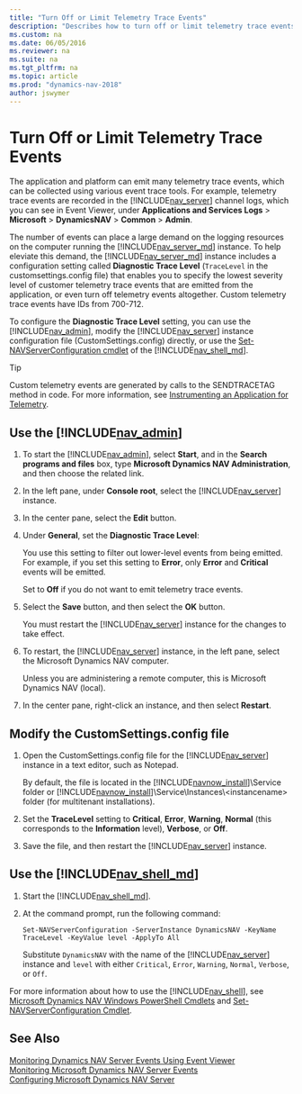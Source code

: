 ```yaml
---
title: "Turn Off or Limit Telemetry Trace Events"
description: "Describes how to turn off or limit telemetry trace events, which can be collected using various event trace tools."
ms.custom: na
ms.date: 06/05/2016
ms.reviewer: na
ms.suite: na
ms.tgt_pltfrm: na
ms.topic: article
ms.prod: "dynamics-nav-2018"
author: jswymer
---
```

# Turn Off or Limit Telemetry Trace Events
The application and platform can emit many telemetry trace events, which can be collected using various event trace tools. For example, telemetry trace events are recorded in the [!INCLUDE[nav_server](includes/nav_server_md.md)] channel logs, which you can see in Event Viewer, under **Applications and Services Logs** > **Microsoft** > **DynamicsNAV** > **Common** > **Admin**. 

The number of events can place a large demand on the logging resources on the computer running the [!INCLUDE[nav_server_md](includes/nav_server_md.md)] instance. To help eleviate this demand, the [!INCLUDE[nav_server_md](includes/nav_server_md.md)] instance includes a configuration setting called **Diagnostic Trace Level** (`TraceLevel` in the customsettings.config file) that enables you to specify the lowest severity level of customer telemetry trace events that are emitted from the application, or even turn off telemetry events altogether. Custom telemetry trace events have IDs from  700-712. 
  
To configure the **Diagnostic Trace Level** setting, you can use the [!INCLUDE[nav_admin](includes/nav_admin_md.md)], modify the [!INCLUDE[nav_server](includes/nav_server_md.md)] instance configuration file \(CustomSettings.config\) directly, or use the [Set-NAVServerConfiguration cmdlet](/powershell/module/microsoft.dynamics.nav.management/Set-NAVServerConfiguration) of the [!INCLUDE[nav_shell_md](includes/nav_shell_md.md)].

>[!TIP]
>Custom telemetry events are generated by calls to the SENDTRACETAG method in code. For more information, see [Instrumenting an Application for Telemetry](instrumenting-application-for-telemetry.md).

## Use the [!INCLUDE[nav_admin](includes/nav_admin_md.md)]   
  
1.  To start the [!INCLUDE[nav_admin](includes/nav_admin_md.md)], select **Start**, and in the **Search programs and files** box, type **Microsoft Dynamics NAV Administration**, and then choose the related link.  
  
2.  In the left pane, under **Console root**, select the [!INCLUDE[nav_server](includes/nav_server_md.md)] instance.  
  
3.  In the center pane, select the **Edit** button.  
  
4.  Under **General**, set the **Diagnostic Trace Level**: 

    You use this setting to filter out lower-level events from being emitted. For example, if you set this setting to **Error**, only **Error** and **Critical** events will be emitted.
    
    Set to **Off** if you do not want to emit telemetry trace events.
    
5.  Select the **Save** button, and then select the **OK** button.  
  
     You must restart the [!INCLUDE[nav_server](includes/nav_server_md.md)] instance for the changes to take effect.  
  
6.  To restart, the [!INCLUDE[nav_server](includes/nav_server_md.md)] instance, in the left pane, select the Microsoft Dynamics NAV computer.  
  
     Unless you are administering a remote computer, this is Microsoft Dynamics NAV \(local\).  
  
7.  In the center pane, right-click an instance, and then select **Restart**.  
  
## Modify the CustomSettings.config file  
  
1.  Open the CustomSettings.config file for the [!INCLUDE[nav_server](includes/nav_server_md.md)] instance in a text editor, such as Notepad.  
  
     By default, the file is located in the [!INCLUDE[navnow_install](includes/navnow_install_md.md)]\\Service folder or [!INCLUDE[navnow_install](includes/navnow_install_md.md)]\\Service\\Instances\\\<instancename> folder \(for multitenant installations\).  
  
2.  Set the **TraceLevel** setting to **Critical**, **Error**, **Warning**, **Normal** (this corresponds to the **Information** level), **Verbose**, or **Off**.  
  
3.  Save the file, and then restart the [!INCLUDE[nav_server](includes/nav_server_md.md)] instance.  


## Use the [!INCLUDE[nav_shell_md](includes/nav_shell_md.md)] 

1. Start the [!INCLUDE[nav_shell_md](includes/nav_shell_md.md)].
2. At the command prompt, run the following command:

    ```
    Set-NAVServerConfiguration -ServerInstance DynamicsNAV -KeyName TraceLevel -KeyValue level -ApplyTo All
    ```
    Substitute `DynamicsNAV` with the name of the [!INCLUDE[nav_server](includes/nav_server_md.md)] instance and `level` with either `Critical`, `Error`, `Warning`, `Normal`, `Verbose`, or `Off`.
    
For more information about how to use the [!INCLUDE[nav_shell](includes/nav_shell_md.md)], see [Microsoft Dynamics NAV Windows PowerShell Cmdlets](Microsoft-Dynamics-NAV-Windows-PowerShell-Cmdlets.md) and [Set-NAVServerConfiguration Cmdlet](https://go.microsoft.com/fwlink/?linkid=401394).

## See Also  
 [Monitoring Dynamics NAV Server Events Using Event Viewer](Monitoring-Microsoft-Dynamics-NAV-Server-Events-in-the-Windows-Event-Log.md)   
 [Monitoring Microsoft Dynamics NAV Server Events](Monitoring-Microsoft-Dynamics-NAV-Server-Events.md)  
 [Configuring Microsoft Dynamics NAV Server](Configuring-Microsoft-Dynamics-NAV-Server.md#General)  